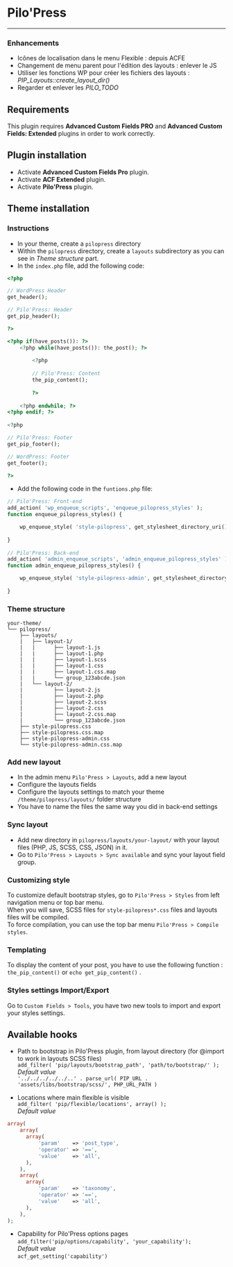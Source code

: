 # Pilo'Press

___

### Enhancements

- Icônes de localisation dans le menu Flexible : depuis ACFE
- Changement de menu parent pour l'édition des layouts : enlever le JS
- Utiliser les fonctions WP pour créer les fichiers des layouts : _PIP_Layouts::create_layout_dir()_
- Regarder et enlever les _PILO_TODO_

## Requirements

This plugin requires **Advanced Custom Fields PRO** and **Advanced Custom Fields: Extended** plugins in order to work correctly.

## Plugin installation

- Activate **Advanced Custom Fields Pro** plugin.
- Activate **ACF Extended** plugin.
- Activate **Pilo'Press** plugin.

## Theme installation

### Instructions
- In your theme, create a `pilopress` directory
- Within the `pilopress` directory, create a `layouts` subdirectory as you can see in _Theme structure_ part.
- In the `index.php` file, add the following code:
```php
<?php 

// WordPress Header
get_header(); 

// Pilo'Press: Header
get_pip_header();

?>

<?php if(have_posts()): ?>
    <?php while(have_posts()): the_post(); ?>
        
        <?php 
        
        // Pilo'Press: Content
        the_pip_content();
        
        ?>
    
    <?php endwhile; ?>
<?php endif; ?>
    
<?php 

// Pilo'Press: Footer
get_pip_footer();

// WordPress: Footer
get_footer();

?>
```
- Add the following code in the `funtions.php` file:

```php
// Pilo'Press: Front-end
add_action( 'wp_enqueue_scripts', 'enqueue_pilopress_styles' );
function enqueue_pilopress_styles() {

    wp_enqueue_style( 'style-pilopress', get_stylesheet_directory_uri() . '/pilopress/style-pilopress.css', false );
    
}
 
// Pilo'Press: Back-end
add_action( 'admin_enqueue_scripts', 'admin_enqueue_pilopress_styles' );
function admin_enqueue_pilopress_styles() {

    wp_enqueue_style( 'style-pilopress-admin', get_stylesheet_directory_uri() . '/pilopress/style-pilopress-admin.css', false );
    
}
```

### Theme structure
```
your-theme/
└── pilopress/
    ├── layouts/
    |   ├── layout-1/
    |   |      ├── layout-1.js
    |   |      ├── layout-1.php
    |   |      ├── layout-1.scss
    |   |      ├── layout-1.css
    |   |      ├── layout-1.css.map
    |   |      └── group_123abcde.json
    |   └── layout-2/
    |          ├── layout-2.js
    |          ├── layout-2.php
    |          ├── layout-2.scss
    |          ├── layout-2.css
    |          ├── layout-2.css.map
    |          └── group_123abcde.json
    ├── style-pilopress.css
    ├── style-pilopress.css.map
    ├── style-pilopress-admin.css
    └── style-pilopress-admin.css.map
```

### Add new layout

- In the admin menu `Pilo'Press > Layouts`, add a new layout
- Configure the layouts fields
- Configure the layouts settings to match your theme `/theme/pilopress/layouts/` folder structure
- You have to name the files the same way you did in back-end settings

### Sync layout

- Add new directory in `pilopress/layouts/your-layout/` with your layout files (PHP, JS, SCSS, CSS, JSON) in it.
- Go to `Pilo'Press > Layouts > Sync available` and sync your layout field group.

### Customizing style

To customize default bootstrap styles, go to `Pilo'Press > Styles` from left navigation menu or top bar menu.  
When you will save, SCSS files for `style-pilopress*.css` files and layouts files will be compiled.  
To force compilation, you can use the top bar menu `Pilo'Press > Compile styles`.

### Templating

To display the content of your post, you have to use the following function : `the_pip_content()` or `echo get_pip_content()` .

### Styles settings Import/Export

Go to `Custom Fields > Tools`, you have two new tools to import and export your styles settings.

## Available hooks

- Path to bootstrap in Pilo'Press plugin, from layout directory (for @import to work in layouts SCSS files)  
`add_filter( 'pip/layouts/bootstrap_path', 'path/to/bootstrap/' );`  
_Default value_  
`'../../../../../..' . parse_url( PIP_URL . 'assets/libs/bootstrap/scss/', PHP_URL_PATH )`

- Locations where main flexible is visible  
`add_filter( 'pip/flexible/locations', array() );`  
_Default value_  
```php
array(
    array(
      array(
          'param'    => 'post_type',
          'operator' => '==',
          'value'    => 'all',
      ),
    ),
    array(
      array(
          'param'    => 'taxonomy',
          'operator' => '==',
          'value'    => 'all',
      ),
    ),
);
```

- Capability for Pilo'Press options pages  
`add_filter('pip/options/capability', 'your_capability');`  
_Default value_  
`acf_get_setting('capability')`
